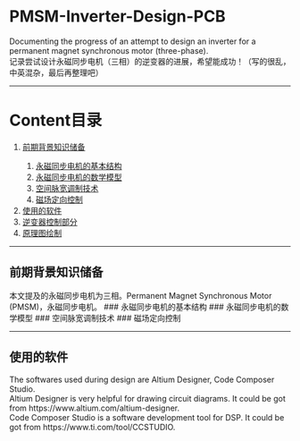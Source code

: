 # PMSM-Inverter-Design-PCB 
<p>Documenting the progress of an attempt to design an inverter for a permanent magnet synchronous motor (three-phase).<br>
记录尝试设计永磁同步电机（三相）的逆变器的进展，希望能成功！（写的很乱，中英混杂，最后再整理吧）</p>
<hr>

# Content目录
<ol>
  <li><a href="#前期背景知识储备">前期背景知识储备</a> </li>
    <ol>
      <li><a href="##永磁同步电机的基本结构">永磁同步电机的基本结构</a></li>
      <li><a href="##永磁同步电机的数学模型">永磁同步电机的数学模型</a></li>
      <li><a href="##空间脉宽调制技术">空间脉宽调制技术</a></li>
      <li><a href="##磁场定向控制">磁场定向控制</a></li>
    </ol>
  <li><a href="#使用的软件">使用的软件</a></li>
  <li><a href="#逆变器控制部分">逆变器控制部分</a></li>
  <li><a href="#原理图绘制">原理图绘制</a></li>
</ol>
<hr>

## 前期背景知识储备
<p>本文提及的永磁同步电机为三相。Permanent Magnet Synchronous Motor (PMSM)，永磁同步电机。
### 永磁同步电机的基本结构
### 永磁同步电机的数学模型
### 空间脉宽调制技术
### 磁场定向控制
  <br>
  <hr>
  
## 使用的软件
<p>The softwares used during design are Altium Designer, Code Composer Studio.<br>
Altium Designer is very helpful for drawing circuit diagrams. It could be got from https://www.altium.com/altium-designer.<br>
Code Composer Studio is a software development tool for DSP. It could be got from https://www.ti.com/tool/CCSTUDIO.</p>
